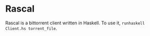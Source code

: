 Rascal
======

Rascal is a bittorrent client written in Haskell. To use it, `runhaskell Client.hs torrent_file`.
